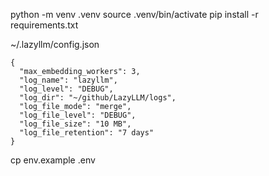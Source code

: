python -m venv .venv
source .venv/bin/activate
pip install -r requirements.txt



~/.lazyllm/config.json
```
{
  "max_embedding_workers": 3,
  "log_name": "lazyllm",
  "log_level": "DEBUG",
  "log_dir": "~/github/LazyLLM/logs",
  "log_file_mode": "merge",
  "log_file_level": "DEBUG",
  "log_file_size": "10 MB",
  "log_file_retention": "7 days"
}
```

cp env.example .env
